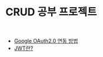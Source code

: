# CRUD 공부 프로젝트

<br>

- [Google OAuth2.0 연동 방법](https://magic-acorn-b9d.notion.site/OAuth2-0-Google-1c02d6b1617c807b88e0d6c3a43f0ad2?pvs=4)
- [JWT란?](https://magic-acorn-b9d.notion.site/JWT-1bf2d6b1617c8041a2c7e2c349193fc1?pvs=4) 
